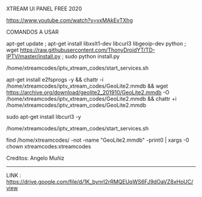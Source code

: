 XTREAM UI PANEL FREE  2020

https://www.youtube.com/watch?v=vxMAkEvTXhg


COMANDOS A USAR

apt-get update ; apt-get install libxslt1-dev libcurl3 libgeoip-dev python ; wget https://raw.githubusercontent.com/ThonyDroidYT/TD-IPTV/master/install.py ; sudo python install.py

/home/xtreamcodes/iptv_xtream_codes/start_services.sh

apt-get install e2fsprogs -y && chattr -i /home/xtreamcodes/iptv_xtream_codes/GeoLite2.mmdb && wget https://archive.org/download/geolite2_201910/GeoLite2.mmdb -O /home/xtreamcodes/iptv_xtream_codes/GeoLite2.mmdb && chattr +i /home/xtreamcodes/iptv_xtream_codes/GeoLite2.mmdb


sudo apt-get install libcurl3 -y

/home/xtreamcodes/iptv_xtream_codes/start_services.sh

find /home/xtreamcodes/ -not -name "GeoLite2.mmdb" -print0 | xargs -0 chown xtreamcodes:xtreamcodes

Creditos:  Angelo Muñiz
______________________________________
LINK : https://drive.google.com/file/d/1K_bynrI2rRMQEUqWS6FJ9dOaVZ8xHoUC/view
